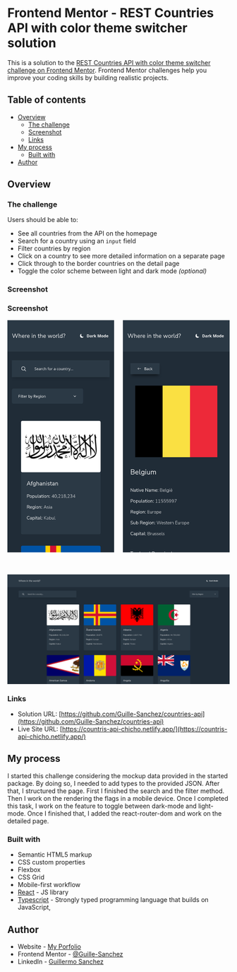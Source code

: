 # Frontend Mentor - REST Countries API with color theme switcher solution

This is a solution to the [REST Countries API with color theme switcher challenge on Frontend Mentor](https://www.frontendmentor.io/challenges/rest-countries-api-with-color-theme-switcher-5cacc469fec04111f7b848ca). Frontend Mentor challenges help you improve your coding skills by building realistic projects. 

## Table of contents

- [Overview](#overview)
  - [The challenge](#the-challenge)
  - [Screenshot](#screenshot)
  - [Links](#links)
- [My process](#my-process)
  - [Built with](#built-with)
- [Author](#author)


## Overview

### The challenge

Users should be able to:

- See all countries from the API on the homepage
- Search for a country using an `input` field
- Filter countries by region
- Click on a country to see more detailed information on a separate page
- Click through to the border countries on the detail page
- Toggle the color scheme between light and dark mode *(optional)*

### Screenshot

### Screenshot
<div>
  <div style='display: grid; grid-template-columns: 1fr 1fr; width: 100%; gap: 20px;'>
    <img src='./screenshots/mobile1.png'/>
    <img src='./screenshots/mobile2.png'/>
  </div>

  <div style='display: flex;; flex-direction: column; justify-content: center; width: 100%; gap: 20px; padding-top: 50px'>
    <img src='./screenshots/desktop1.png'/>
  </div>
</div>

### Links

- Solution URL: [https://github.com/Guille-Sanchez/countries-api](https://github.com/Guille-Sanchez/countries-api)
- Live Site URL: [https://countris-api-chicho.netlify.app/](https://countris-api-chicho.netlify.app/)

## My process

  I started this challenge considering the mockup data provided in the started package. By doing so, I needed to add types to the provided JSON. After that, I structured the page. First I finished the search and the filter method. Then I work on the rendering the flags in a mobile device. Once I completed this task, I work on the feature to toggle between dark-mode and light-mode. Once I finished that, I added the react-router-dom and work on the detailed page.

### Built with

- Semantic HTML5 markup
- CSS custom properties
- Flexbox
- CSS Grid
- Mobile-first workflow
- [React](https://reactjs.org/) - JS library
- [Typescript](https://www.typescriptlang.org/) - Strongly typed programming language that builds on JavaScript,

## Author

- Website - [My Porfolio](https://guillermo-portfolio.netlify.app/)
- Frontend Mentor - [@Guille-Sanchez](https://www.frontendmentor.io/profile/Guille-Sanchez)
- LinkedIn - [Guillermo Sanchez](https://www.linkedin.com/in/guillermo-sanchez-52a616268)
